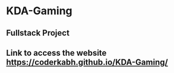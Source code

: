 # KDA-Gaming
## Fullstack Project
## Link to access the website https://coderkabh.github.io/KDA-Gaming/

